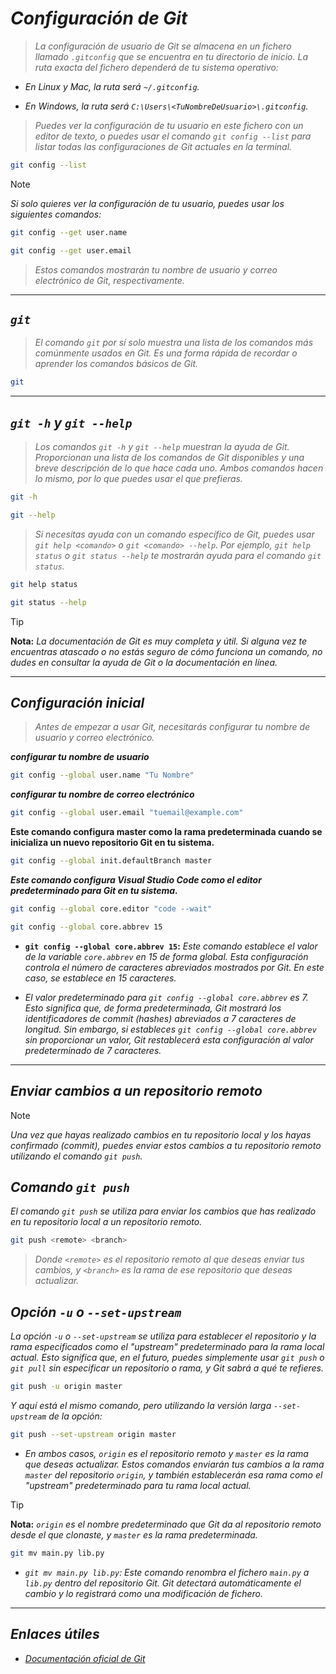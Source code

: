 <!-- Autor: Daniel Benjamin Perez Morales -->
<!-- GitHub: https://github.com/DanielBenjaminPerezMoralesDev13 -->
<!-- GitLab: https://gitlab.com/DanielBenjaminPerezMoralesDev13 -->
<!-- Correo electrónico: danielperezdev@proton.me -->

# ***Configuración de Git***

> *La configuración de usuario de Git se almacena en un fichero llamado `.gitconfig` que se encuentra en tu directorio de inicio. La ruta exacta del fichero dependerá de tu sistema operativo:*

- *En Linux y Mac, la ruta será `~/.gitconfig`.*

- *En Windows, la ruta será `C:\Users\<TuNombreDeUsuario>\.gitconfig`.*

> *Puedes ver la configuración de tu usuario en este fichero con un editor de texto, o puedes usar el comando `git config --list` para listar todas las configuraciones de Git actuales en la terminal.*

```bash
git config --list
```

> [!NOTE]
> *Si solo quieres ver la configuración de tu usuario, puedes usar los siguientes comandos:*

```bash
git config --get user.name
```

```bash
git config --get user.email
```

> *Estos comandos mostrarán tu nombre de usuario y correo electrónico de Git, respectivamente.*

---

## ***`git`***

> *El comando `git` por sí solo muestra una lista de los comandos más comúnmente usados en Git. Es una forma rápida de recordar o aprender los comandos básicos de Git.*

```bash
git
```

---

## ***`git -h` y `git --help`***

> *Los comandos `git -h` y `git --help` muestran la ayuda de Git. Proporcionan una lista de los comandos de Git disponibles y una breve descripción de lo que hace cada uno. Ambos comandos hacen lo mismo, por lo que puedes usar el que prefieras.*

```bash
git -h
```

```bash
git --help
```

> *Si necesitas ayuda con un comando específico de Git, puedes usar `git help <comando>` o `git <comando> --help`. Por ejemplo, `git help status` o `git status --help` te mostrarán ayuda para el comando `git status`.*

```bash
git help status
```

```bash
git status --help
```

> [!TIP]
> **Nota:** *La documentación de Git es muy completa y útil. Si alguna vez te encuentras atascado o no estás seguro de cómo funciona un comando, no dudes en consultar la ayuda de Git o la documentación en línea.*

---

## ***Configuración inicial***

> *Antes de empezar a usar Git, necesitarás configurar tu nombre de usuario y correo electrónico.*

***configurar tu nombre de usuario***

```bash
git config --global user.name "Tu Nombre"
```

***configurar tu nombre de correo electrónico***

```bash
git config --global user.email "tuemail@example.com"
```

**Este comando configura master como la rama predeterminada cuando se inicializa un nuevo repositorio Git en tu sistema.**

```bash
git config --global init.defaultBranch master
```

***Este comando configura Visual Studio Code como el editor predeterminado para Git en tu sistema.***

```bash
git config --global core.editor "code --wait"
```

```bash
git config --global core.abbrev 15
```

- **`git config --global core.abbrev 15`:** *Este comando establece el valor de la variable `core.abbrev` en 15 de forma global. Esta configuración controla el número de caracteres abreviados mostrados por Git. En este caso, se establece en 15 caracteres.*

- *El valor predeterminado para `git config --global core.abbrev` es 7. Esto significa que, de forma predeterminada, Git mostrará los identificadores de commit (hashes) abreviados a 7 caracteres de longitud. Sin embargo, si estableces `git config --global core.abbrev` sin proporcionar un valor, Git restablecerá esta configuración al valor predeterminado de 7 caracteres.*

---

## ***Enviar cambios a un repositorio remoto***

> [!NOTE]
> *Una vez que hayas realizado cambios en tu repositorio local y los hayas confirmado (commit), puedes enviar estos cambios a tu repositorio remoto utilizando el comando `git push`.*

## ***Comando `git push`***

*El comando `git push` se utiliza para enviar los cambios que has realizado en tu repositorio local a un repositorio remoto.*

```bash
git push <remote> <branch>
```

> *Donde `<remote>` es el repositorio remoto al que deseas enviar tus cambios, y `<branch>` es la rama de ese repositorio que deseas actualizar.*

## ***Opción `-u` o `--set-upstream`***

*La opción `-u` o `--set-upstream` se utiliza para establecer el repositorio y la rama especificados como el "upstream" predeterminado para la rama local actual. Esto significa que, en el futuro, puedes simplemente usar `git push` o `git pull` sin especificar un repositorio o rama, y Git sabrá a qué te refieres.*

```bash
git push -u origin master
```

*Y aquí está el mismo comando, pero utilizando la versión larga `--set-upstream` de la opción:*

```bash
git push --set-upstream origin master
```

- *En ambos casos, `origin` es el repositorio remoto y `master` es la rama que deseas actualizar. Estos comandos enviarán tus cambios a la rama `master` del repositorio `origin`, y también establecerán esa rama como el "upstream" predeterminado para tu rama local actual.*

> [!TIP]
**Nota:** *`origin` es el nombre predeterminado que Git da al repositorio remoto desde el que clonaste, y `master` es la rama predeterminada.*

```bash
git mv main.py lib.py
```

- *`git mv main.py lib.py`: Este comando renombra el fichero `main.py` a `lib.py` dentro del repositorio Git. Git detectará automáticamente el cambio y lo registrará como una modificación de fichero.*

---

## ***Enlaces útiles***

- [*Documentación oficial de Git*](https://git-scm.com/doc "https://git-scm.com/doc")
